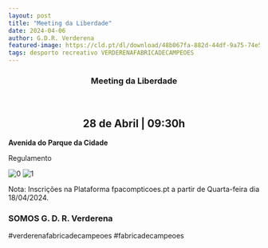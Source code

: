 ```yaml
---
layout: post
title: "Meeting da Liberdade"
date: 2024-04-06
author: G.D.R. Verderena
featured-image: https://cld.pt/dl/download/48b067fa-882d-44df-9a75-74e51e14a42d/A4%20marcha%20%284%29%20%28002%29.jpg
tags: desporto recreativo VERDERENAFABRICADECAMPEOES
---
```


<CENTER><H3>Meeting da Liberdade</H3></CENTER>
<br>

<CENTER><H2>28 de Abril | 09:30h</H2></CENTER>

<b>Avenida do Parque da Cidade </b> <br> 

Regulamento

![0](https://cld.pt/dl/download/916a4910-66bb-47ea-93a3-9f54208d4c4c/Meeting%20da%20Liberdade%20de%20Marcha%20Atletica%20Regulamento%2028.04.2024-imagens-1.jpg)
![1](https://cld.pt/dl/download/97eddd7a-0402-44cb-b6c6-b10471af827c/Meeting%20da%20Liberdade%20de%20Marcha%20Atletica%20Regulamento%2028.04.2024-imagens-2.jpg)

Nota: Inscrições na Plataforma fpacompticoes.pt a partir de Quarta-feira dia 18/04/2024.

<H3>SOMOS G. D. R. Verderena</H3>

#verderenafabricadecampeoes #fabricadecampeoes 
